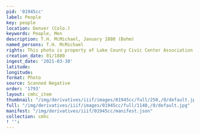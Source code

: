 ```yaml
---
pid: '01945cc'
label: People
key: people
location: Denver (Colo.)
keywords: People, Men
description: T.H. McMichael, January 1880 (Bohm)
named_persons: T.H. McMichael
rights: This photo is property of Lake County Civic Center Association.
creation_date: 01/1880
ingest_date: '2021-03-30'
latitude: 
longitude: 
format: Photo
source: Scanned Negative
order: '1793'
layout: cmhc_item
thumbnail: "/img/derivatives/iiif/images/01945cc/full/250,/0/default.jpg"
full: "/img/derivatives/iiif/images/01945cc/full/1140,/0/default.jpg"
manifest: "/img/derivatives/iiif/01945cc/manifest.json"
collection: cmhc
! '': 
---
```

